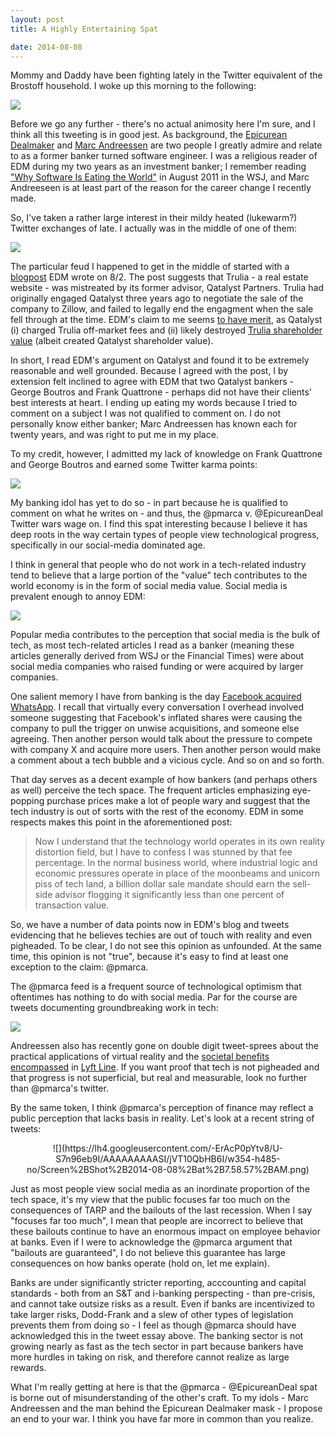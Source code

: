 ```yaml
---
layout: post
title: A Highly Entertaining Spat

date: 2014-08-08
---
```


Mommy and Daddy have been fighting lately in the Twitter equivalent of the Brostoff household. I woke up this morning to the following:  

![](https://lh3.googleusercontent.com/-1C_VnO7KC2A/U-SigyQvE6I/AAAAAAAAAOs/AtuDreRZVlA/w582-h161-no/edm_v_pmarca.png)

Before we go any further - there's no actual animosity here I'm sure, and I think all this tweeting is in good jest. As background, the [Epicurean Dealmaker](http://epicureandealmaker.blogspot.com/) and [Marc Andreessen](http://blog.pmarca.com/) are two people I greatly admire and relate to as a former banker turned software engineer. I was a religious reader of EDM during my two years as an investment banker; I remember reading ["Why Software Is Eating the World"](http://online.wsj.com/news/articles/SB10001424053111903480904576512250915629460) in August 2011 in the WSJ, and Marc Andreeseen is at least part of the reason for the career change I recently made. 

So, I've taken a rather large interest in their mildy heated (lukewarm?) Twitter exchanges of late. I actually was in the middle of one of them:

![](https://lh5.googleusercontent.com/-qL7auIEAKy4/U-SkIAPqISI/AAAAAAAAAPU/4XFpWhO9xjQ/w571-h527-no/me_pmarca.png)

The particular feud I happened to get in the middle of started with a [blogpost](http://epicureandealmaker.blogspot.com/2014/08/where-did-he-learn-to-negotiate-like.html) EDM wrote on 8/2. The post suggests that Trulia - a real estate website - was mistreated by its former advisor, Qatalyst Partners. Trulia had originally engaged Qatalyst three years ago to negotiate the sale of the company to Zillow, and failed to legally end the engagment when the sale fell through at the time. EDM's claim to me seems [to have merit](http://dealbook.nytimes.com/2014/07/29/old-attempt-to-sell-trulia-rewards-ex-adviser-qatalyst-now/), as Qatalyst (i) charged Trulia off-market fees and (ii) likely destroyed [Trulia shareholder value](https://twitter.com/EpicureanDeal/status/496991408071643136) (albeit created Qatalyst shareholder value). 

In short, I read EDM's argument on Qatalyst and found it to be extremely reasonable and well grounded. Because I agreed with the post, I by extension felt inclined to agree with EDM that two Qatalyst bankers - George Boutros and Frank Quattrone - perhaps did not have their clients' best interests at heart. I ending up eating my words because I tried to comment on a subject I was not qualified to comment on. I do not personally know either banker; Marc Andreessen has known each for twenty years, and was right to put me in my place.

To my credit, however, I admitted my lack of knowledge on Frank Quattrone and George Boutros and earned some Twitter karma points:

![](https://lh3.googleusercontent.com/-1C-MemfrB88/U-SlZDVkyLI/AAAAAAAAAP8/bQBslhx5D6M/w545-h290-no/Screen%2BShot%2B2014-08-08%2Bat%2B6.23.57%2BAM.png)

My banking idol has yet to do so - in part because he is qualified to comment on what he writes on - and thus, the @pmarca v. @EpicureanDeal Twitter wars wage on. I find this spat interesting because I believe it has deep roots in the way certain types of people view technological progress, specifically in our social-media dominated age. 

I think in general that people who do not work in a tech-related industry tend to believe that a large portion of the "value" tech contributes to the world economy is in the form of social media value. Social media is prevalent enough to annoy EDM:

![](https://lh5.googleusercontent.com/-1ztc8RB2sdY/U-SrsMe23XI/AAAAAAAAARY/bkjq0HPt76M/w553-h280-no/Screen%2BShot%2B2014-08-08%2Bat%2B6.50.55%2BAM.png)

Popular media contributes to the perception that social media is the bulk of tech, as most tech-related articles I read as a banker (meaning these articles generally derived from WSJ or the Financial Times) were about social media companies who raised funding or were acquired by larger companies. 

One salient memory I have from banking is the day [Facebook acquired WhatsApp](http://dealbook.nytimes.com/2014/02/19/facebook-to-buy-messaging-start-up/). I recall that virtually every conversation I overhead involved someone suggesting that Facebook's inflated shares were causing the company to pull the trigger on unwise acquisitions, and someone else agreeing. Then another person would talk about the pressure to compete with company X and acquire more users. Then another person would make a comment about a tech bubble and a vicious cycle. And so on and so forth. 

That day serves as a decent example of how bankers (and perhaps others as well) perceive the tech space. The frequent articles emphasizing eye-popping purchase prices make a lot of people wary and suggest that the tech industry is out of sorts with the rest of the economy. EDM in some respects makes this point in the aforementioned post:

<blockquote>
Now I understand that the technology world operates in its own reality distortion field, but I have to confess I was stunned by that fee percentage. In the normal business world, where industrial logic and economic pressures operate in place of the moonbeams and unicorn piss of tech land, a billion dollar sale mandate should earn the sell-side advisor flogging it significantly less than one percent of transaction value.
</blockquote>

So, we have a number of data points now in EDM's blog and tweets evidencing that he believes techies are out of touch with reality and even pigheaded. To be clear, I do not see this opinion as unfounded. At the same time, this opinion is not "true", because it's easy to find at least one exception to the claim: @pmarca. 

The @pmarca feed is a frequent source of technological optimism that oftentimes has nothing to do with social media. Par for the course are tweets documenting groundbreaking work in tech: 

![](https://lh3.googleusercontent.com/-7cinCcxFbHQ/U-SpXMPYbnI/AAAAAAAAAQs/LD81D-HhRSY/w456-h408-no/Screen%2BShot%2B2014-08-08%2Bat%2B6.39.45%2BAM.png)

Andreessen also has recently gone on double digit tweet-sprees about the practical applications of virtual reality and the [societal benefits encompassed](https://twitter.com/pngmarca/status/497155377100619777/photo/1) in [Lyft Line](http://www.nytimes.com/2014/08/07/technology/personaltech/lyft-tries-to-coax-commuters-to-leave-their-cars.html?_r=0). If you want proof that tech is not pigheaded and that progress is not superficial, but real and measurable, look no further than @pmarca's twitter. 

By the same token, I think @pmarca's perception of finance may reflect a public perception that lacks basis in reality. Let's look at a recent string of tweets: 

<center>
![](https://lh4.googleusercontent.com/-ErAcP0pYtv8/U-S7n96eb9I/AAAAAAAAASI/jVT10QbHB6I/w354-h485-no/Screen%2BShot%2B2014-08-08%2Bat%2B7.58.57%2BAM.png)
</center>

Just as most people view social media as an inordinate proportion of the tech space, it's my view that the public focuses far too much on the consequences of TARP and the bailouts of the last recession. When I say "focuses far too much", I mean that people are incorrect to believe that these bailouts continue to have an enormous impact on employee behavior at banks. Even if I were to acknowledge the @pmarca argument that "bailouts are guaranteed", I do not believe this guarantee has large consequences on how banks operate (hold on, let me explain).

Banks are under significantly stricter reporting, acccounting and capital standards - both from an S&T and i-banking perspecting - than pre-crisis, and cannot take outsize risks as a result. Even if banks are incentivized to take larger risks, Dodd-Frank and a slew of other types of legislation prevents them from doing so - I feel as though @pmarca should have acknowledged this in the tweet essay above. The banking sector is not growing nearly as fast as the tech sector in part because bankers have more hurdles in taking on risk, and therefore cannot realize as large rewards. 

What I'm really getting at here is that the @pmarca - @EpicureanDeal spat is borne out of misunderstanding of the other's craft. To my idols - Marc Andreessen and the man behind the Epicurean Dealmaker mask - I propose an end to your war. I think you have far more in common than you realize. 

